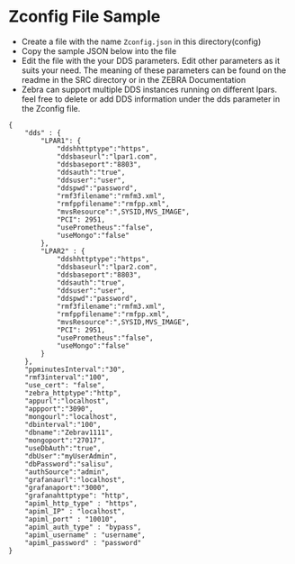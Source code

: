 # Zconfig File Sample

* Create a file with the name ```Zconfig.json``` in this directory(config)
* Copy the sample JSON below into the file
* Edit the file with the your DDS parameters. Edit other parameters as it suits your need. The meaning of these parameters can be found on the readme in the SRC directory or in the ZEBRA Documentation
* Zebra can support multiple DDS instances running on different lpars. feel free to delete or add DDS information under the dds parameter in the Zconfig file.

```
{
    "dds" : {
        "LPAR1": {
            "ddshhttptype":"https",
            "ddsbaseurl":"lpar1.com",
            "ddsbaseport":"8803",
            "ddsauth":"true",
            "ddsuser":"user",
            "ddspwd":"password",
            "rmf3filename":"rmfm3.xml",
            "rmfppfilename":"rmfpp.xml",
            "mvsResource":",SYSID,MVS_IMAGE",
            "PCI": 2951,
            "usePrometheus":"false",
            "useMongo":"false"
        },
        "LPAR2" : {
            "ddshhttptype":"https",
            "ddsbaseurl":"lpar2.com",
            "ddsbaseport":"8803",
            "ddsauth":"true",
            "ddsuser":"user",
            "ddspwd":"password",
            "rmf3filename":"rmfm3.xml",
            "rmfppfilename":"rmfpp.xml",
            "mvsResource":",SYSID,MVS_IMAGE",
            "PCI": 2951,
            "usePrometheus":"false",
            "useMongo":"false"
        }
    },
    "ppminutesInterval":"30",
    "rmf3interval":"100",
    "use_cert": "false",
    "zebra_httptype":"http",
    "appurl":"localhost",
    "appport":"3090",
    "mongourl":"localhost",
    "dbinterval":"100",
    "dbname":"Zebrav1111",
    "mongoport":"27017",
    "useDbAuth":"true",
    "dbUser":"myUserAdmin",
    "dbPassword":"salisu",
    "authSource":"admin",
    "grafanaurl":"localhost",
    "grafanaport":"3000",
    "grafanahttptype": "http",
    "apiml_http_type" : "https",
    "apiml_IP" : "localhost",
    "apiml_port" : "10010",
    "apiml_auth_type" : "bypass",
    "apiml_username" : "username",
    "apiml_password" : "password"
}
```
